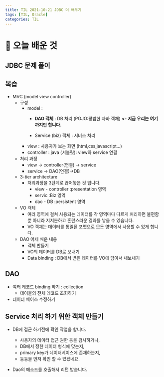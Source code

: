 ```yaml
---
title: TIL 2021-10-21 JDBC 더 배우기 
tags: [TIL, Oracle]
categories: TIL
---
```

# 👀 오늘 배운 것 
## JDBC 문제 풀이 
## 복습
- MVC (model view controller)
    - 구성 
        - model : 
            - **DAO 객체** : DB 처리 (POJO:평범한 자바 객체) **<- 지금 우리는 여기 까지만 합니다.** 

            - Service (biz) 객체 : 서비스 처리 
        - view : 사용자가 보는 화면 (html,css,javascript...)
        - controller : java (서블릿): view와 service 연결
    - 처리 과정 
        - view -> controller(연결) -> service
        - service -> DAO(연결)->DB
    - 3-tier architecture
        - 처리과정을 3단계로 끊어놓은 것 입니다. 
            - view - controller :presentation 영역 
            - servic    :Biz 영역
            - dao - DB  :persistent 영역 
    - VO 객체 
        - 여러 영역에 걸쳐 사용되는 데이터를 각 영역마다 다르게 처리하면 불편함 뿐 아니라 지저분하고 혼란스러운 결과를 낳을 수 있습니다. 
        - VO 객체는 데이터를 통일된 포맷으로 모든 영역에서 사용할 수 있게 합니다. 
    - DAO 어제 배운 내용 
        - 객체 만들기 
        - VO의 데이터를 DB로 보내기 
        - Data binding : DB에서 받은 데이터를 VO에 담아서 내보내기 

## DAO 
- 여러 레코드 binding 하기 : collection
    - 테이블의 전체 레코드 조회하기 
- 데이터 베이스 수정하기 

## Service 처리 하기 위한 객체 만들기 
- DB에 접근 하기전에 확인 작업을 합니다. 
    - 사용자의 데이터 접근 권한 등을 검사하거나,
    - DB에서 정한 데이터 형식에 맞는지, 
    - primary key가 데이터베이스에 존재하는지, 
    - 등등을 먼저 확인 할 수 있겠네요.


- Dao의 메소드를 호출해서 리턴 받습니다. 
